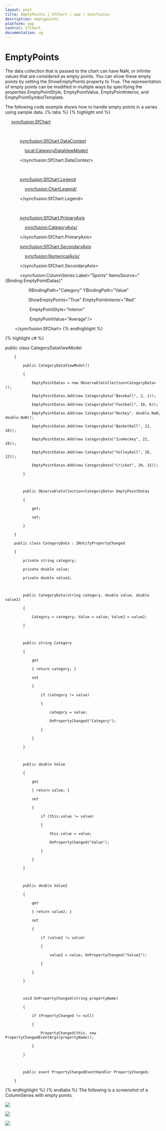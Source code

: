 ```yaml
---
layout: post
title: EmptyPoints | SfChart | uwp | Syncfusion
description: emptypoints
platform: uwp
control: SfChart
documentation: ug
---
```


# EmptyPoints

The data collection that is passed to the chart can have NaN, or infinite values that are considered as empty points. You can show these empty points by setting the ShowEmptyPoints property to True. The representation of empty points can be modified in multiple ways by specifying the properties EmptyPointStyle, EmptyPointValue, EmptyPointInterior, and EmptyPointSymbolTemplate.

The following code example shows how to handle empty points in a series using sample data.
{% tabs %}
{% highlight xml %}

     <syncfusion:SfChart>



            <!-- Assign datacontext object for the Chart-->

            <syncfusion:SfChart.DataContext>

                <local:CategoryDataViewModel/>

            </syncfusion:SfChart.DataContext>



            <!-- Add Legend to the Chart-->

            <syncfusion:SfChart.Legend>

                <syncfusion:ChartLegend/>

            </syncfusion:SfChart.Legend>



            <!-- Add Axes to the Chart-->

            <syncfusion:SfChart.PrimaryAxis>

                <syncfusion:CategoryAxis/>

            </syncfusion:SfChart.PrimaryAxis>

            <syncfusion:SfChart.SecondaryAxis>

                <syncfusion:NumericalAxis/>

            </syncfusion:SfChart.SecondaryAxis>



<!-- Add ColumnSeries to the Chart-->

            <syncfusion:ColumnSeries Label="Sports" ItemsSource="{Binding EmptyPointDatas}"

                   XBindingPath="Category" YBindingPath="Value"

                   ShowEmptyPoints="True" EmptyPointInterior="Red"

                    EmptyPointStyle="Interior"

                    EmptyPointValue="Average"/>

        </syncfusion:SfChart>
{% endhighlight %}


{% highlight c# %}

public class CategoryDataViewModel

        {

            public CategoryDataViewModel()

            {

                EmptyPointDatas = new ObservableCollection<CategoryData>();

                EmptyPointDatas.Add(new CategoryData("Baseball", 2, 1));

                EmptyPointDatas.Add(new CategoryData("Football", 10, 6));

                EmptyPointDatas.Add(new CategoryData("Hockey", double.NaN, double.NaN));

                EmptyPointDatas.Add(new CategoryData("Basketball", 22, 18));

                EmptyPointDatas.Add(new CategoryData("IceHockey", 21, 18));

                EmptyPointDatas.Add(new CategoryData("Volleyball", 16, 12));

                EmptyPointDatas.Add(new CategoryData("Cricket", 20, 15));

            }



            public ObservableCollection<CategoryData> EmptyPointDatas

            {

                get;

                set;

            }

        }

        public class CategoryData : INotifyPropertyChanged

        {

            private string category;

            private double value;

            private double value2;



            public CategoryData(string category, double value, double value2)

            {

                Category = category; Value = value; Value2 = value2;

            }



            public string Category

            {

                get

                { return category; }

                set

                {

                    if (category != value)

                    {

                        category = value;

                        OnPropertyChanged("Category");

                    }

                }

            }



            public double Value

            {

                get

                { return value; }

                set

                {

                    if (this.value != value)

                    {

                        this.value = value;

                        OnPropertyChanged("Value");

                    }

                }

            }



            public double Value2

            {

                get

                { return value2; }

                set

                {

                    if (value2 != value)

                    {

                        value2 = value; OnPropertyChanged("Value2");

                    }

                }

            }



            void OnPropertyChanged(string propertyName)

            {

                if (PropertyChanged != null)

                {

                    PropertyChanged(this, new PropertyChangedEventArgs(propertyName));

                }

            }



            public event PropertyChangedEventHandler PropertyChanged;

        }

{% endhighlight %}
{% endtabs %}
The following is a screenshot of a ColumnSeries with empty points.

![](EmptyPoints_images/EmptyPoints_img1.png)



![](EmptyPoints_images/EmptyPoints_img2.png)



![](EmptyPoints_images/EmptyPoints_img3.png)




